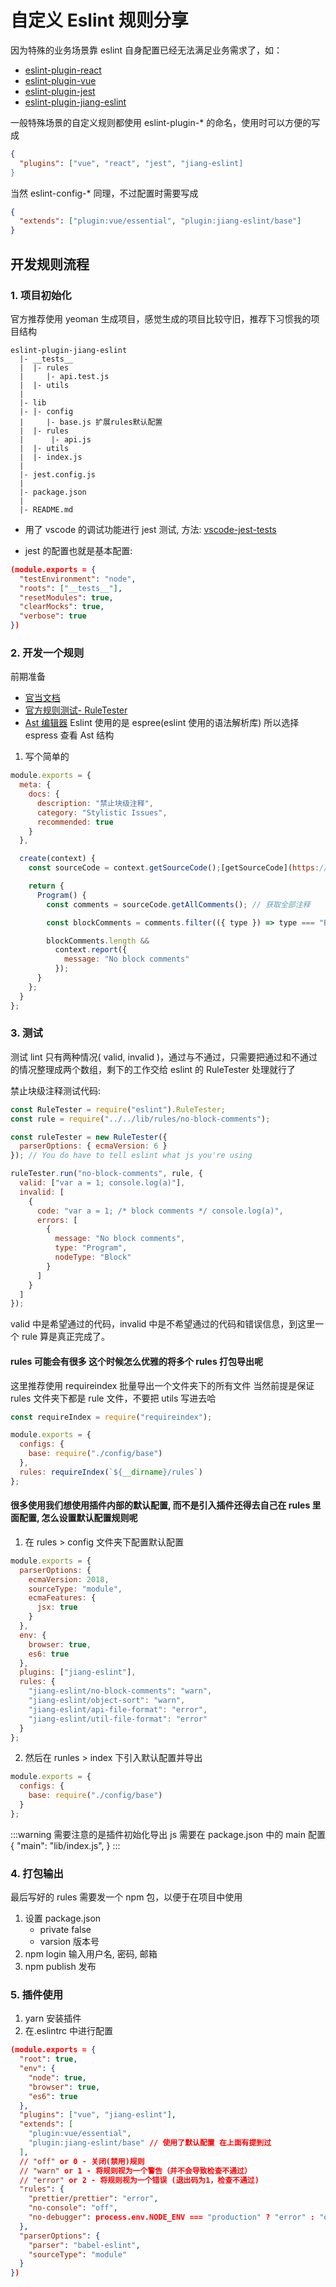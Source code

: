 # 自定义 Eslint 规则分享

因为特殊的业务场景靠 eslint 自身配置已经无法满足业务需求了，如：

- [eslint-plugin-react](https://www.npmjs.com/package/eslint-plugin-react)
- [eslint-plugin-vue](https://www.npmjs.com/package/eslint-plugin-vue)
- [eslint-plugin-jest](https://www.npmjs.com/package/eslint-plugin-jest)
- [eslint-plugin-jiang-eslint](https://www.npmjs.com/package/eslint-plugin-jiang-eslint)

一般特殊场景的自定义规则都使用 eslint-plugin-\* 的命名，使用时可以方便的写成

```json
{
  "plugins": ["vue", "react", "jest", "jiang-eslint]
}
```

当然 eslint-config-\* 同理，不过配置时需要写成

```json
{
  "extends": ["plugin:vue/essential", "plugin:jiang-eslint/base"]
}
```

## 开发规则流程

### 1. 项目初始化

官方推荐使用 yeoman 生成项目，感觉生成的项目比较守旧，推荐下习惯我的项目结构

```tree
eslint-plugin-jiang-eslint
  |- __tests__
  |  |- rules
  |     |- api.test.js
  |  |- utils
  |
  |- lib
  |- |- config
  |     |- base.js 扩展rules默认配置
  |  |- rules
  |      |- api.js
  |  |- utils
  |  |- index.js
  |
  |- jest.config.js
  |
  |- package.json
  |
  |- README.md
```

- 用了 vscode 的调试功能进行 jest 测试, 方法: [vscode-jest-tests](https://github.com/Microsoft/vscode-recipes/tree/master/debugging-jest-tests)

- jest 的配置也就是基本配置:

```json
(module.exports = {
  "testEnvironment": "node",
  "roots": ["__tests__"],
  "resetModules": true,
  "clearMocks": true,
  "verbose": true
})
```

### 2. 开发一个规则

<card-leftLine>
  <span>
    前期准备
  </span>
</card-leftLine>

- [官当文档](https://eslint.org/docs/developer-guide/working-with-rules)
- [官方规则测试- RuleTester](https://eslint.org/docs/developer-guide/nodejs-api#ruletester)
- [Ast 编辑器](https://astexplorer.net/)
  Eslint 使用的是 espree(eslint 使用的语法解析库) 所以选择 espress 查看 Ast 结构

1. 写个简单的

```js
module.exports = {
  meta: {
    docs: {
      description: "禁止块级注释",
      category: "Stylistic Issues",
      recommended: true
    }
  },

  create(context) {
    const sourceCode = context.getSourceCode();[getSourceCode](https://eslint.org/docs/developer-guide/working-with-rules#context-getsourcecode)

    return {
      Program() {
        const comments = sourceCode.getAllComments(); // 获取全部注释

        const blockComments = comments.filter(({ type }) => type === "Block");

        blockComments.length &&
          context.report({
            message: "No block comments"
          });
      }
    };
  }
};
```

### 3. 测试

测试 lint 只有两种情况( valid, invalid )，通过与不通过，只需要把通过和不通过的情况整理成两个数组，剩下的工作交给 eslint 的 RuleTester 处理就行了

禁止块级注释测试代码:

```js
const RuleTester = require("eslint").RuleTester;
const rule = require("../../lib/rules/no-block-comments");

const ruleTester = new RuleTester({
  parserOptions: { ecmaVersion: 6 }
}); // You do have to tell eslint what js you're using

ruleTester.run("no-block-comments", rule, {
  valid: ["var a = 1; console.log(a)"],
  invalid: [
    {
      code: "var a = 1; /* block comments */ console.log(a)",
      errors: [
        {
          message: "No block comments",
          type: "Program",
          nodeType: "Block"
        }
      ]
    }
  ]
});
```

<card-leftLine>
  <span>
    valid 中是希望通过的代码，invalid 中是不希望通过的代码和错误信息，到这里一个 rule 算是真正完成了。
  </span>
</card-leftLine>

#### rules 可能会有很多 这个时候怎么优雅的将多个 rules 打包导出呢

这里推荐使用 requireindex 批量导出一个文件夹下的所有文件
当然前提是保证 rules 文件夹下都是 rule 文件，不要把 utils 写进去哈

```js
const requireIndex = require("requireindex");

module.exports = {
  configs: {
    base: require("./config/base")
  },
  rules: requireIndex(`${__dirname}/rules`)
};
```

#### 很多使用我们想使用插件内部的默认配置, 而不是引入插件还得去自己在 rules 里面配置, 怎么设置默认配置规则呢

1. 在 rules > config 文件夹下配置默认配置

```js
module.exports = {
  parserOptions: {
    ecmaVersion: 2018,
    sourceType: "module",
    ecmaFeatures: {
      jsx: true
    }
  },
  env: {
    browser: true,
    es6: true
  },
  plugins: ["jiang-eslint"],
  rules: {
    "jiang-eslint/no-block-comments": "warn",
    "jiang-eslint/object-sort": "warn",
    "jiang-eslint/api-file-format": "error",
    "jiang-eslint/util-file-format": "error"
  }
};
```

2. 然后在 runles > index 下引入默认配置并导出

```js
module.exports = {
  configs: {
    base: require("./config/base")
  }
};
```

:::warning
需要注意的是插件初始化导出 js 需要在 package.json 中的 main 配置
{
"main": "lib/index.js",
}
:::

### 4. 打包输出

最后写好的 rules 需要发一个 npm 包，以便于在项目中使用

1. 设置 package.json
   - private false
   - varsion 版本号
2. npm login 输入用户名, 密码, 邮箱
3. npm publish 发布

### 5. 插件使用

1. yarn 安装插件
2. 在.eslintrc 中进行配置

```json
(module.exports = {
  "root": true,
  "env": {
    "node": true,
    "browser": true,
    "es6": true
  },
  "plugins": ["vue", "jiang-eslint"],
  "extends": [
    "plugin:vue/essential",
    "plugin:jiang-eslint/base" // 使用了默认配置 在上面有提到过
  ],
  // "off" or 0 - 关闭(禁用)规则
  // "warn" or 1 - 将规则视为一个警告（并不会导致检查不通过）
  // "error" or 2 - 将规则视为一个错误 (退出码为1，检查不通过)
  "rules": {
    "prettier/prettier": "error",
    "no-console": "off",
    "no-debugger": process.env.NODE_ENV === "production" ? "error" : "off"
  },
  "parserOptions": {
    "parser": "babel-eslint",
    "sourceType": "module"
  }
})
```
